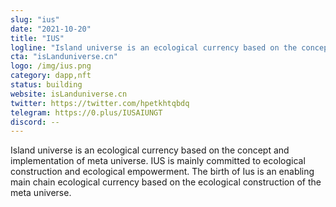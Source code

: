 ```yaml
---
slug: "ius"
date: "2021-10-20"
title: "IUS"
logline: "Island universe is an ecological currency based on the concept and implementation of meta universe. IUS is mainly committed to ecological construction and ecological empowerment. The birth of Ius is an enabling main chain ecological currency based on the ecological construction of the meta universe."
cta: "isLanduniverse.cn"
logo: /img/ius.png
category: dapp,nft
status: building
website: isLanduniverse.cn
twitter: https://twitter.com/hpetkhtqbdq
telegram: https://0.plus/IUSAIUNGT
discord: --
---
```

Island universe is an ecological currency based on the concept and implementation of meta universe. IUS is mainly committed to ecological construction and ecological empowerment. The birth of Ius is an enabling main chain ecological currency based on the ecological construction of the meta universe.
